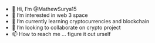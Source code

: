 - 👋 Hi, I’m @MathewSurya15
- 👀 I’m interested in web 3 space
- 🌱 I’m currently learning cryptocurrencies and blockchain
- 💞️ I’m looking to collaborate on crypto project
- 📫 How to reach me ... figure it out urself

<!---
MathewSurya15/MathewSurya15 is a ✨ special ✨ repository because its `README.md` (this file) appears on your GitHub profile.
You can click the Preview link to take a look at your changes.
--->
